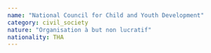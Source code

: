 ```yaml
---
name: "National Council for Child and Youth Development"
category: civil_society
nature: "Organisation à but non lucratif"
nationality: THA
---
```

    